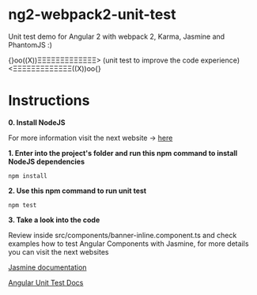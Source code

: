 # ng2-webpack2-unit-test
Unit test demo for Angular 2 with webpack 2, Karma, Jasmine and PhantomJS :)

{}oo((X))ΞΞΞΞΞΞΞΞΞΞΞΞΞ> (unit test to improve the code experience) <ΞΞΞΞΞΞΞΞΞΞΞΞΞ((X))oo{}

# Instructions

**0. Install NodeJS** 

For more information visit the next website -> [here](https://nodejs.org/es/)

**1. Enter into the project's folder and run this npm command to install NodeJS dependencies**

 ``` [console]
 npm install
 ```

**2. Use this npm command to run unit test**

 ``` [console]
npm test
 ```
 
 **3. Take a look into the code**

Review inside src/components/banner-inline.component.ts and check examples how to test Angular Components with Jasmine, for more details you can visit the next websites

[Jasmine documentation](https://jasmine.github.io/2.4/introduction.html)

[Angular Unit Test Docs](https://angular.io/docs/ts/latest/guide/testing.html)
